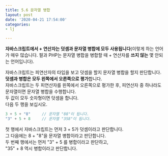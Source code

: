 ```yaml
---
title: 5.6 문자열 병합
layout: post
date: '2020-04-21 17:54:00'
categories:
- lj

---
```


**자바스크립트에서 + 연산자는 덧셈과 문자열 병합에 모두 사용됩니다**(이렇게 하는 언어가 매우 많습니다. 펄과 PHP는 문자열 병합을 병합할 때 + 연산자를 **쓰지 않는** 몇 안되는 언어입니다).

자바스크립트는 피연산자의 타입을 보고 덧셈을 할지 문자열 병합을 할지 판단합니다.  
**덧셈과 병합은 모두 왼쪽에서 오른쪽으로 평가**합니다.  
자바스크립트는 두 피연산자를 왼쪽에서 오른쪽으로 평가한 후, 피연산자 중 하나라도 문자열이면 문자열 병합을 수행합니다.  
두 값이 모두 숫자형이면 덧셈을 합니다.  
다음 두 행을 보십시오.

```javascript
3 + 5 + "8"     // 문자열 "88"이 됩니다.
"3" + 5 + 8     // 문자열 "358"이 됩니다.
```

첫 행에서 자바스크립트는 먼저 3 + 5가 덧셈이라고 판단합니다.  
그 다음에는 8 + "8"을 문자열 병합이라고 판단합니다.  
두 번째 행에서는 먼저 "3" + 5 를 병합이라고 판단하고,  
"35" + 8 역시 병합이라고 판단합니다.